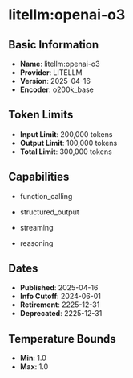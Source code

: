 # litellm:openai-o3

## Basic Information
- **Name**: litellm:openai-o3
- **Provider**: LITELLM
- **Version**: 2025-04-16
- **Encoder**: o200k_base

## Token Limits
- **Input Limit**: 200,000 tokens
- **Output Limit**: 100,000 tokens
- **Total Limit**: 300,000 tokens

## Capabilities


- function_calling

- structured_output

- streaming

- reasoning



## Dates
- **Published**: 2025-04-16
- **Info Cutoff**: 2024-06-01
- **Retirement**: 2225-12-31
- **Deprecated**: 2225-12-31

## Temperature Bounds

- **Min**: 1.0
- **Max**: 1.0




